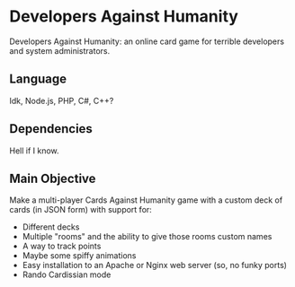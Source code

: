 # Developers Against Humanity

Developers Against Humanity: an online card game for terrible developers and system administrators.

## Language

Idk, Node.js, PHP, C#, C++?

## Dependencies

Hell if I know.

## Main Objective

Make a multi-player Cards Against Humanity game with a custom deck of cards (in JSON form) with support for:

- Different decks
- Multiple "rooms" and the ability to give those rooms custom names
- A way to track points
- Maybe some spiffy animations
- Easy installation to an Apache or Nginx web server (so, no funky ports)
- Rando Cardissian mode
